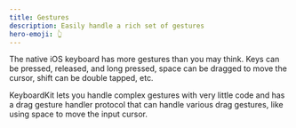 ```yaml
---
title: Gestures
description: Easily handle a rich set of gestures
hero-emoji: 👆
---
```


The native iOS keyboard has more gestures than you may think. Keys can be pressed, released, and long pressed, space can be dragged to move the cursor, shift can be double tapped, etc.

KeyboardKit lets you handle complex gestures with very little code and has a drag gesture handler protocol that can handle various drag gestures, like using space to move the input cursor.
